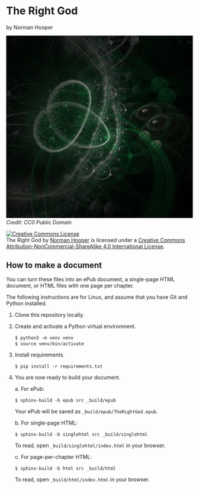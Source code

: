 The Right God
=============

by Norman Hooper

![Quantum decoherence](src/img/quantum_decoherence.jpg)
_Credit: CC0 Public Domain_

<a rel="license" href="http://creativecommons.org/licenses/by-nc-sa/4.0/"><img alt="Creative Commons License" style="border-width:0" src="https://i.creativecommons.org/l/by-nc-sa/4.0/88x31.png" /></a><br /><span xmlns:dct="http://purl.org/dc/terms/" href="http://purl.org/dc/dcmitype/Text" property="dct:title" rel="dct:type">The Right God</span> by <a xmlns:cc="http://creativecommons.org/ns#" href="https://github.com/kaapstorm/the_right_god" property="cc:attributionName" rel="cc:attributionURL">Norman Hooper</a> is licensed under a <a rel="license" href="http://creativecommons.org/licenses/by-nc-sa/4.0/">Creative Commons Attribution-NonCommercial-ShareAlike 4.0 International License</a>.


How to make a document
----------------------

You can turn these files into an ePub document, a single-page HTML document, or HTML files with one page per chapter.

The following instructions are for Linux, and assume that you have Git and Python installed.

1. Clone this repository locally.

2. Create and activate a Python virtual environment.
   ```
   $ python3 -m venv venv
   $ source venv/bin/activate
   ```

3. Install requirements.
   ```
   $ pip install -r requirements.txt
   ```

4. You are now ready to build your document.

   a. For ePub:
      ```
      $ sphinx-build -b epub src _build/epub
      ```

      Your ePub will be saved as
      `_build/epub/TheRightGod.epub`.

   b. For single-page HTML:
      ```
      $ sphinx-build -b singlehtml src _build/singlehtml
      ```

      To read, open `_build/singlehtml/index.html` in your browser.

   c. For page-per-chapter HTML:
      ```
      $ sphinx-build -b html src _build/html
      ```

      To read, open `_build/html/index.html` in your browser.

